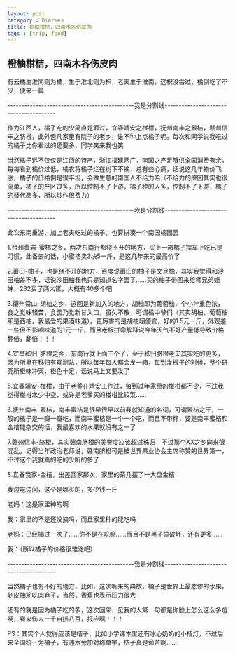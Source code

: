 ```yaml
---
layout: post
category : Diaries
title: 橙柚柑桔，四南木各伤皮肉
tags : [trip, food]
---
```

## 橙柚柑桔，四南木各伤皮肉 ##

有云橘生淮南则为橘，生于淮北则为枳，老夫生于淮南，这枳没尝过，橘倒吃了不少，便来一篇

---------------------------------------------我是分割线---------------------------------------

作为江西人，橘子吃的少简直是罪过，宜春靖安之椪柑，抚州南丰之蜜桔，赣州信丰之脐橙，此外但凡家里有院子的老乡，谁不种上点橘子呢。每次和同学说我吃过的橘子比你看过的还要多，同学笑来我也笑

当然橘子远不仅仅是江西的特产，浙江福建两广，南国之产足够供全国消费有余，每每看到橘价过低，橘农将橘子烂在树下不摘，总有些心痛，话说这几年物价飞涨，橘子的价格倒是很平坦，会做生意的南国人不给力哈（不给力的原因其实也很简单，橘子的产区过多，所以控制不了上游，橘子种的人多，控制不了下游，橘子的替代品多，所以炒作很费力）

---------------------------------------------我是分割线---------------------------------------

此次东南重游，加上老夫吃过的橘子，也算拼凑一个南国橘图罢

1.台州黄岩-蜜橘之乡，两次东南行都绕不开的地方，买上一箱橘子摆车上吃已是习惯，此番去的话，小蜜桔卖3块5一斤，是这几年来的最高价了

2.莆田-柚子，也是绕不开的地方，百度说莆田的柚子是文旦柚，其实我觉得和沙田柚差不多，话说沙田柚我也只是知道名字罢了……买的柚子带回来给师兄弟姐妹，232买了两大筐，大概有40多个吧

3.衢州常山-胡柚之乡，这回是新加入的地方，胡柚即为葡萄柚，个小汁重色浓，食之觉味轻苦，食罢乃觉新甘入口，虽久不散，可谓橘中爷们（其实胡柚，葡萄柚即是西柚，我最爱的果酒味道）。更厉害的是胡柚超便宜，好的1.5元一斤，外观差一些但不影响味道的1元一斤，而且老板拼命解释说今年天气不好产量低导致价格翻倍，翻倍！！！

4.宜昌秭归-脐橙之乡，东南行就上面三个了，至于秭归脐橙老夫其实吃的更多，因为所里在秭归有观测站，所以每年每人都会发一箱，每到发橙子的时候，整个研究所橙味冲天，橙色十足，话说马上又要发了

5.宜春靖安-椪柑，由于老爹在靖安工作过，每到过年家里的椪柑都不少，不过我觉得椪柑水少中空，或许是老爹买的椪柑比较菜……

6.抚州南丰-蜜桔，南丰蜜桔是很早很早以前我就知道的名词，可谓蜜桔之王，一般的橘子是一瓣一瓣吃，而南丰蜜桔是一个一个吃，而且不带籽，要是南丰蜜桔和金桔能杂交的话，我最喜欢的水果就没有之一了

7.赣州信丰-脐橙，其实赣南脐橙的美誉度应该超过秭归，不过那个XX之乡向来很混乱，记得当年政治老师说，赣南脐橙可是被世界果业协会主席称赞的世界第一，不过这个我就真的吃的少听的多了

8.宜春我家-金桔，出差回家那次，家里的茶几摆了一大盘金桔

我边吃边问，这个是哪买的，多少钱一斤

老妈：这是家里种的啊

我：家里的不是还没摘吗，而且家里种的能吃吗

老妈：已经摘过一次了……你不是在吃嘛……而且不是黑子搞破坏，还有更多……

我：（所以橘子的价格很难涨吧）

---------------------------------------------我是分割线---------------------------------------

当然橘子也有不好的地方，比如，这次听来的典故，橘子是世界上最悲惨的水果，剥皮抽筋吃肉弃子，当然，香蕉也表示压力很大

还有的就是因为橘子吃的多，这次回来，见我的人第一句都是你脸上怎么这么多痘啊，看来伤人一千自损八百，报应啊！！！

PS：其实个人觉得应该是桔子，比如小学课本里还有冰心奶奶的小桔灯，不过后来全国统一为橘子，有违木旁加对称单字，桔子真是命苦啊……